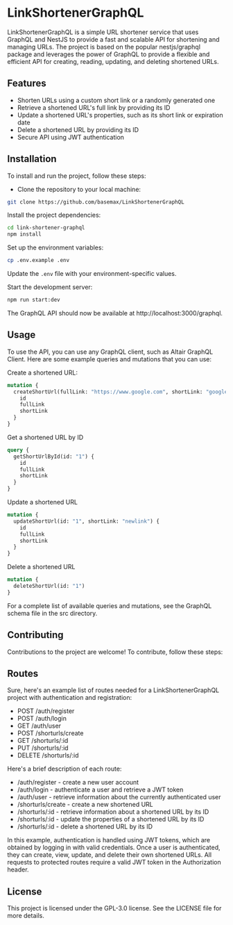# LinkShortenerGraphQL

LinkShortenerGraphQL is a simple URL shortener service that uses GraphQL and NestJS to provide a fast and scalable API for shortening and managing URLs. The project is based on the popular nestjs/graphql package and leverages the power of GraphQL to provide a flexible and efficient API for creating, reading, updating, and deleting shortened URLs.

## Features

- Shorten URLs using a custom short link or a randomly generated one
- Retrieve a shortened URL's full link by providing its ID
- Update a shortened URL's properties, such as its short link or expiration date
- Delete a shortened URL by providing its ID
- Secure API using JWT authentication

## Installation

To install and run the project, follow these steps:

- Clone the repository to your local machine:

```bash
git clone https://github.com/basemax/LinkShortenerGraphQL
```

Install the project dependencies:

```bash
cd link-shortener-graphql
npm install
```

Set up the environment variables:

```bash
cp .env.example .env
```

Update the `.env` file with your environment-specific values.

Start the development server:

```bash
npm run start:dev
```

The GraphQL API should now be available at http://localhost:3000/graphql.

## Usage

To use the API, you can use any GraphQL client, such as Altair GraphQL Client. Here are some example queries and mutations that you can use:

Create a shortened URL:

```graphql
mutation {
  createShortUrl(fullLink: "https://www.google.com", shortLink: "google") {
    id
    fullLink
    shortLink
  }
}
```
Get a shortened URL by ID

```graphql
query {
  getShortUrlById(id: "1") {
    id
    fullLink
    shortLink
  }
}
```

Update a shortened URL

```graphql
mutation {
  updateShortUrl(id: "1", shortLink: "newlink") {
    id
    fullLink
    shortLink
  }
}
```

Delete a shortened URL

```graphql
mutation {
  deleteShortUrl(id: "1")
}
```

For a complete list of available queries and mutations, see the GraphQL schema file in the src directory.

## Contributing

Contributions to the project are welcome! To contribute, follow these steps:

## Routes

Sure, here's an example list of routes needed for a LinkShortenerGraphQL project with authentication and registration:

- POST /auth/register
- POST /auth/login
- GET /auth/user
- POST /shorturls/create
- GET /shorturls/:id
- PUT /shorturls/:id
- DELETE /shorturls/:id

Here's a brief description of each route:

- /auth/register - create a new user account
- /auth/login - authenticate a user and retrieve a JWT token
- /auth/user - retrieve information about the currently authenticated user
- /shorturls/create - create a new shortened URL
- /shorturls/:id - retrieve information about a shortened URL by its ID
- /shorturls/:id - update the properties of a shortened URL by its ID
- /shorturls/:id - delete a shortened URL by its ID

In this example, authentication is handled using JWT tokens, which are obtained by logging in with valid credentials. Once a user is authenticated, they can create, view, update, and delete their own shortened URLs. All requests to protected routes require a valid JWT token in the Authorization header.

## License

This project is licensed under the GPL-3.0 license. See the LICENSE file for more details.
